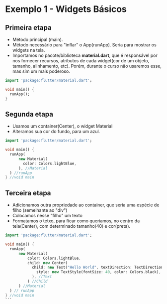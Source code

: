 # Exemplo 1 - Widgets Básicos

## Primeira etapa
- Método principal (main).
- Método necessário para "inflar" o App(runApp). Seria para mostrar os widgets na tela.
- Importamos no pacote/biblioteca **material.dart**, que é responsável por nos fornecer recursos, atributos de cada widget(cor de um objeto,
tamanho, alinhamento, etc). Porém, durante o curso não usaremos esse, mas sim um mais poderoso.

```dart
import 'package:flutter/material.dart';

void main() {
  runApp();
}
```

## Segunda etapa
- Usamos um container(Center), o widget Material
- Alteramos sua cor do fundo, para um azul.

```dart
import 'package:flutter/material.dart';

void main() {
  runApp(
      new Material(
        color: Colors.lightBlue,
      ), //Material
  ) //runApp
} //void main
```

## Terceira etapa
- Adicionamos outra propriedade ao container, que seria uma espécie de filho (semelhante ao "div")
- Colocamos nesse "filho" um texto
- Formatamos o tetxo, para ficar como queriamos, no centro da tela(Center), com determinado tamanho(40) e cor(preta).

````dart
import 'package:flutter/material.dart';

void main() {
  runApp(
      new Material(
          color: Colors.lightBlue,
          child: new Center(
            child: new Text("Hello World", textDirection: TextDirection.ltr,
              style: new TextStyle(fontSize: 40, color: Colors.black),
            ), //Text
          ) //Child
      ) //Material
  ) // runApp
} //void main
```
